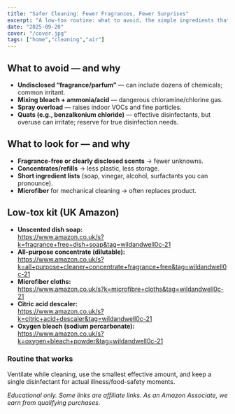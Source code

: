 ```yaml
---
title: "Safer Cleaning: Fewer Fragrances, Fewer Surprises"
excerpt: "A low-tox routine: what to avoid, the simple ingredients that actually work, and affordable swaps."
date: "2025-09-20"
cover: "/cover.jpg"
tags: ["home","cleaning","air"]
---
```


## What to avoid — and why
- **Undisclosed “fragrance/parfum”** — can include dozens of chemicals; common irritant.  
- **Mixing bleach + ammonia/acid** — dangerous chloramine/chlorine gas.  
- **Spray overload** — raises indoor VOCs and fine particles.  
- **Quats (e.g., benzalkonium chloride)** — effective disinfectants, but overuse can irritate; reserve for true disinfection needs.

## What to look for — and why
- **Fragrance-free or clearly disclosed scents** → fewer unknowns.  
- **Concentrates/refills** → less plastic, less storage.  
- **Short ingredient lists** (soap, vinegar, alcohol, surfactants you can pronounce).  
- **Microfiber** for mechanical cleaning → often replaces product.

## Low-tox kit (UK Amazon)
- **Unscented dish soap:**  
  <https://www.amazon.co.uk/s?k=fragrance+free+dish+soap&tag=wildandwell0c-21>
- **All-purpose concentrate (dilutable):**  
  <https://www.amazon.co.uk/s?k=all+purpose+cleaner+concentrate+fragrance+free&tag=wildandwell0c-21>
- **Microfiber cloths:**  
  <https://www.amazon.co.uk/s?k=microfibre+cloths&tag=wildandwell0c-21>
- **Citric acid descaler:**  
  <https://www.amazon.co.uk/s?k=citric+acid+descaler&tag=wildandwell0c-21>
- **Oxygen bleach (sodium percarbonate):**  
  <https://www.amazon.co.uk/s?k=oxygen+bleach+powder&tag=wildandwell0c-21>

### Routine that works
Ventilate while cleaning, use the smallest effective amount, and keep a single disinfectant for actual illness/food-safety moments.

*Educational only. Some links are affiliate links. As an Amazon Associate, we earn from qualifying purchases.*
